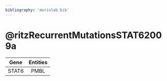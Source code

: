 ```yaml
---
bibliography: 'morinlab.bib'
---
```


# @ritzRecurrentMutationsSTAT62009a
|Gene|Entities|
|:-:|:-:|
|STAT6|PMBL|

